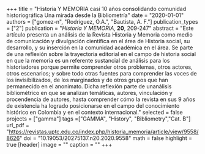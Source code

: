+++
title = "Historia Y MEMORIA casi 10 años consolidando comunidad historiográfica Una mirada desde la Bibliometría"
date = "2020-01-01"
authors = ["gomez-n", "Rodríguez, O.A.", "Bautista, A. F."]
publication_types = ["2"]
publication = "*Historia Y MEMORIA*, **20**, 209-247"
abstract = "Este artículo presenta un análisis de la Revista Historia y Memoria como medio de comunicación y divulgación científica en el área de Historia social, su desarrollo, y su inserción en la comunidad académica en el área. Se parte de una reflexión sobre la trayectoria editorial en el campo de historia social en que la memoria es un referente sustancial de análisis para los historiadores porque permite comprender otros problemas, otros actores, otros escenarios; y sobre todo otras fuentes para comprender las voces de los invisibilizados, de los marginados y de otros grupos que han permanecido en el anonimato. Dicha reflexión parte de unanálisis bibliométrico en que se analizan temáticas, autores, vinculación y procendencia de autores, hasta comprender cómo la revista en sus 9 años de existencia ha logrado posicionarse en el campo del conocimiento histórico en Colombia y en el contexto internacional."
selected = false
projects = ["gamma"]
tags =["GAMMA", "History", "Bibliometry","Cat. B"]
url_pdf = "https://revistas.uptc.edu.co/index.php/historia_memoria/article/view/9558/8626"
doi = "10.19053/20275137.n20.2020.9558"
math = false
highlight = true
[header]
image = ""
caption = ""
+++
